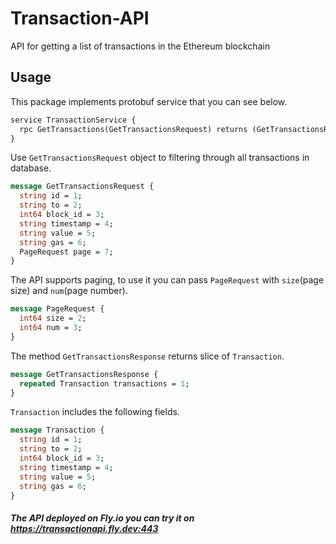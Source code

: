 # Transaction-API

API for getting a list of transactions in the Ethereum blockchain

## Usage
This package implements protobuf service that you can see below.
```protobuf
service TransactionService {
  rpc GetTransactions(GetTransactionsRequest) returns (GetTransactionsResponse) {}
}
```
Use `GetTransactionsRequest` object to filtering through all transactions in database. 
```protobuf
message GetTransactionsRequest {
  string id = 1;
  string to = 2;
  int64 block_id = 3;
  string timestamp = 4;
  string value = 5;
  string gas = 6;
  PageRequest page = 7;
}
```
The API supports paging, to use it you can pass `PageRequest` with `size`(page size) and `num`(page number).
```protobuf
message PageRequest {
  int64 size = 2;
  int64 num = 3;
}
```
The method `GetTransactionsResponse` returns slice of `Transaction`.
```protobuf
message GetTransactionsResponse {
  repeated Transaction transactions = 1;
}
```
`Transaction` includes the following fields.
```protobuf
message Transaction {
  string id = 1;
  string to = 2;
  int64 block_id = 3;
  string timestamp = 4;
  string value = 5;
  string gas = 6;
}
```

##### The API deployed on Fly.io you can try it on <https://transactionapi.fly.dev:443>
